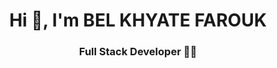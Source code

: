 <h1 align="center">Hi 👋, I'm BEL KHYATE FAROUK</h1>
<h3 align="center">Full Stack Developer 👩‍💻</h3>

